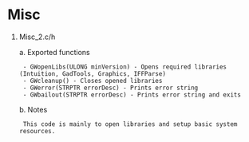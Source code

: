# Misc

1. Misc_2.c/h

	a. Exported functions

		- GWopenLibs(ULONG minVersion) - Opens required libraries (Intuition, GadTools, Graphics, IFFParse)
		- GWcleanup() - Closes opened libraries
		- GWerror(STRPTR errorDesc) - Prints error string
		- GWbailout(STRPTR errorDesc) - Prints error string and exits

	b. Notes

		This code is mainly to open libraries and setup basic system resources.
